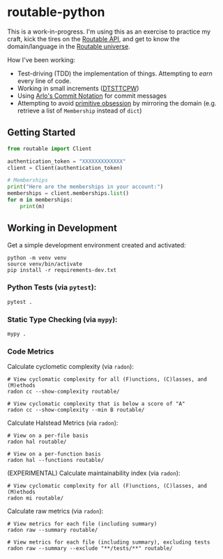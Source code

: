 # routable-python

This is a work-in-progress. I'm using this as an exercise to practice my craft, kick the tires on the [Routable API](https://developers.routable.com/docs), and get to know the domain/language in the [Routable universe](https://apidocs.routable.com/). 

How I've been working:

- Test-driving (TDD) the implementation of things. Attempting to _earn_ every line of code.
- Working in small increments ([DTSTTCPW](http://c2.com/xp/DoTheSimplestThingThatCouldPossiblyWork.html))
- Using [Arlo's Commit Notation](https://github.com/RefactoringCombos/ArlosCommitNotation) for commit messages
- Attempting to avoid [primitive obsession](https://wiki.c2.com/?PrimitiveObsession) by mirroring the domain (e.g. retrieve a list of `Membership` instead of `dict`)

## Getting Started

```python
from routable import Client

authentication_token = "XXXXXXXXXXXXX"
client = Client(authentication_token)

# Memberships
print("Here are the memberships in your account:")
memberships = client.memberships.list()
for m in memberships:
    print(m)

```

## Working in Development

Get a simple development environment created and activated:

```shell
python -m venv venv
source venv/bin/activate
pip install -r requirements-dev.txt
```

### Python Tests (via `pytest`):

```shell
pytest .
```

### Static Type Checking (via `mypy`):

```shell
mypy .
```

### Code Metrics

Calculate cyclometic complexity (via `radon`):

```shell
# View cyclomatic complexity for all (F)unctions, (C)lasses, and (M)ethods
radon cc --show-complexity routable/

# View cyclomatic complexity that is below a score of "A" 
radon cc --show-complexity --min B routable/
```

Calculate Halstead Metrics (via `radon`):

```shell
# View on a per-file basis
radon hal routable/ 

# View on a per-function basis
radon hal --functions routable/
```

(EXPERIMENTAL) Calculate maintainability index (via `radon`):

```shell
# View cyclomatic complexity for all (F)unctions, (C)lasses, and (M)ethods
radon mi routable/
```

Calculate raw metrics (via `radon`):

```shell
# View metrics for each file (including summary)
radon raw --summary routable/

# View metrics for each file (including summary), excluding tests
radon raw --summary --exclude "**/tests/**" routable/
```



